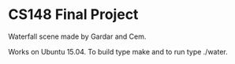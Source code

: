 CS148 Final Project
===================

Waterfall scene made by Gardar and Cem.

Works on Ubuntu 15.04. To build type make and to run type ./water.
